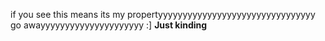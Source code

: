 if you see this means its my propertyyyyyyyyyyyyyyyyyyyyyyyyyyyyyyyy go awayyyyyyyyyyyyyyyyyyyyy 
:]
**Just kinding**
